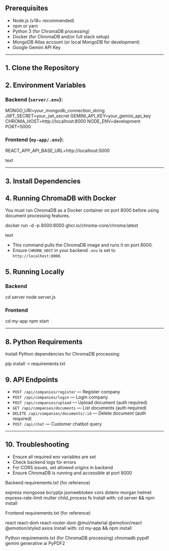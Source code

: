 ## Prerequisites

- Node.js (v18+ recommended)
- npm or yarn
- Python 3 (for ChromaDB processing)
- Docker (for ChromaDB and/or full stack setup)
- MongoDB Atlas account (or local MongoDB for development)
- Google Gemini API Key

---

## 1. Clone the Repository

## 2. Environment Variables

### **Backend (`server/.env`):**

MONGO_URI=your_mongodb_connection_string
JWT_SECRET=your_jwt_secret
GEMINI_API_KEY=your_gemini_api_key
CHROMA_HOST=http://localhost:8000
NODE_ENV=development
PORT=5000

### **Frontend (`my-app/.env`):**

REACT_APP_API_BASE_URL=http://localhost:5000

text

---

## 3. Install Dependencies

## 4. Running ChromaDB with Docker

You must run ChromaDB as a Docker container on port 8000 before using document processing features.

docker run -d -p 8000:8000 ghcr.io/chroma-core/chroma:latest

text

- This command pulls the ChromaDB image and runs it on port 8000.
- Ensure `CHROMA_HOST` in your backend `.env` is set to `http://localhost:8000`.
## 5. Running Locally

### **Backend**

cd server
node server.js


### **Frontend**

cd my-app
npm start

---

## 8. Python Requirements

Install Python dependencies for ChromaDB processing:

pip install -r requirements.txt


## 9. API Endpoints

- `POST /api/companies/register` — Register company
- `POST /api/companies/login` — Login company
- `POST /api/companies/upload` — Upload document (auth required)
- `GET /api/companies/documents` — List documents (auth required)
- `DELETE /api/companies/documents/:id` — Delete document (auth required)
- `POST /api/chat` — Customer chatbot query

---

## 10. Troubleshooting

- Ensure all required env variables are set
- Check backend logs for errors
- For CORS issues, set allowed origins in backend
- Ensure ChromaDB is running and accessible at port 8000

Backend requirements.txt (for reference)

express
mongoose
bcryptjs
jsonwebtoken
cors
dotenv
morgan
helmet
express-rate-limit
multer
child_process
fs
Install with:
cd server && npm install

Frontend requirements.txt (for reference)

react
react-dom
react-router-dom
@mui/material
@emotion/react
@emotion/styled
axios
Install with:
cd my-app && npm install

Python requirements.txt (for ChromaDB processing)
chromadb
pypdf
gemini generative ai
PyPDF2



